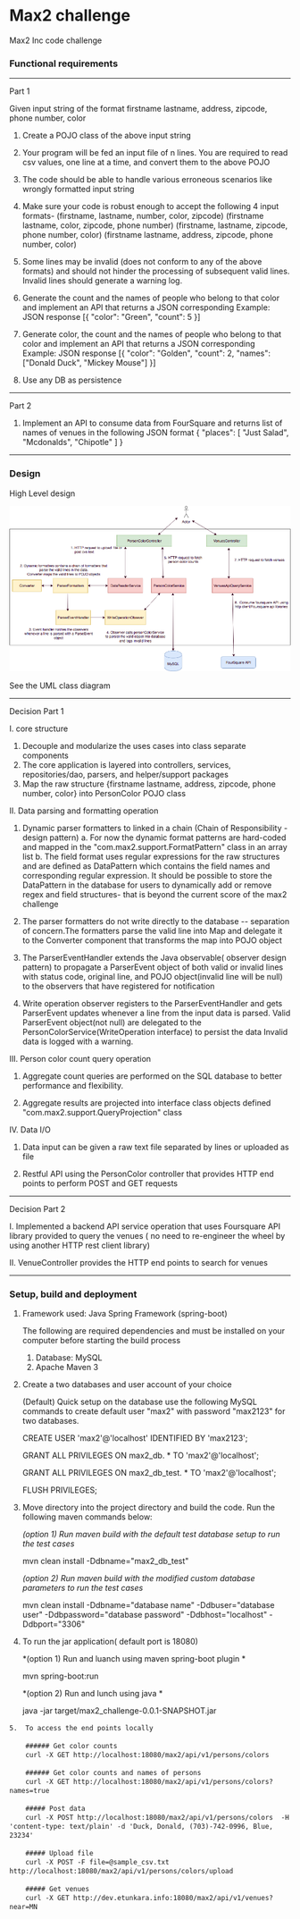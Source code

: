 # Max2 challenge
Max2 Inc code challenge


### Functional requirements
---------------------------------------------

Part 1

Given input string of the format
firstname lastname, address, zipcode, phone number, color

1. Create a POJO class of the above input string

2. Your program will be fed an input file of n lines. You are required to read csv values, one line at a time, and convert them to the above POJO

3. The code should be able to handle various erroneous scenarios like wrongly formatted input string

4. Make sure your code is robust enough to accept the following 4 input formats-
     (firstname, lastname, number, color, zipcode)
     (firstname lastname, color, zipcode, phone number)
     (firstname, lastname, zipcode, phone number, color)
     (firstname lastname, address, zipcode, phone number, color)

5. Some lines may be invalid (does not conform to any of the above formats) and should not hinder the processing of subsequent valid lines. 
   Invalid lines should generate a warning log.

6. Generate the count and the names of people who belong to that color and implement an API that returns a JSON corresponding
     Example: JSON response
           [{
			"color": "Green",
			"count": 5
			}]
7. Generate color, the count and the names of people who belong to that color and implement an API that returns a JSON corresponding
     Example: JSON response
             [{
               "color": "Golden",
			   "count": 2,
			   "names": ["Donald Duck", "Mickey Mouse"]
			 }]
8. Use any DB as persistence

---------------------------------------------

Part 2

 1. Implement an API to consume data from FourSquare and returns list of names of venues in the following JSON format
      {
			"places": [
				"Just Salad",
				"Mcdonalds",
				"Chipotle" ]
	  }
	  
------------------------------------------
### Design

High Level design

![Alt text](max2_challenge_HDL.png?raw=true "Max2 Challenge HLD")

See the UML class diagram

-------------------------------------------------
Decision Part 1

I. core structure
   1. Decouple and modularize the uses cases into class separate components
   2. The core application is layered into controllers, services, repositories/dao, parsers, and helper/support packages
   3. Map the raw structure {firstname lastname, address, zipcode, phone number, color} into  PersonColor POJO class 

II. Data parsing and formatting  operation    
   1. Dynamic parser formatters to linked in  a chain (Chain of Responsibility - design pattern)
       a. For now the dynamic format patterns are hard-coded and mapped in the "com.max2.support.FormatPattern" class in an array list 
       b. The field format uses regular expressions for the raw structures  and are defined as DataPattern which contains the field names 
          and corresponding regular expression. It should be possible to store the DataPattern in the database for users to dynamically add or 
          remove regex and field structures- that is beyond the current score of the max2 challenge
          
   2. The parser formatters do not write directly to the database -- separation of concern.The formatters parse the valid line into Map
      and  delegate it to the Converter component that transforms the map into POJO object
   
   3. The ParserEventHandler extends the Java observable( observer design pattern) to propagate a ParserEvent object of both valid or invalid lines 
      with status code, original line, and POJO object(invalid line will be null) to the observers that have registered for notification
      
   4. Write operation observer registers to the ParserEventHandler  and gets ParserEvent updates whenever a line from the input data is parsed.
      Valid ParserEvent object(not null) are delegated to the PersonColorService(WriteOperation interface) to persist the data
      Invalid data is logged with a warning.
 
 III. Person color count query operation
   1.  Aggregate count queries are performed on the SQL database to better performance and flexibility.
  
   2.  Aggregate results are projected into interface class objects defined "com.max2.support.QueryProjection" class
 
 
 IV. Data I/O
   1. Data input can be given a raw text file separated by lines or uploaded  as file
   
   2. Restful API using the PersonColor controller that provides HTTP end points to perform POST and GET requests
  

----------------------------------------

Decision Part 2

  I. Implemented a backend API service operation that uses Foursquare API library provided to query the venues
      ( no need to re-engineer the wheel by using another HTTP rest client library)
     
  II. VenueController provides the HTTP end points to search for venues

 ---------------------------------------


### Setup, build and deployment  
  1. Framework used: Java Spring Framework (spring-boot)
  
     The following are required dependencies and must be installed on your computer before starting the build process
       1. Database: MySQL
       2. Apache Maven 3 
    
  2. Create a two databases and user account of your choice
           
        (Default) Quick setup on the database use the following MySQL commands to create default user "max2" with password "max2123" for two databases.
      
        CREATE USER 'max2'@'localhost' IDENTIFIED BY 'max2123';
            
		GRANT ALL PRIVILEGES ON max2_db. * TO 'max2'@'localhost';
		
		GRANT ALL PRIVILEGES ON max2_db_test. * TO 'max2'@'localhost';
		
		FLUSH PRIVILEGES;

   3.  Move directory into the project directory and build the code. Run the following maven commands below:
   
       *(option 1)  Run maven build with the default test database setup to run the test cases*
    
       mvn clean install -Ddbname="max2_db_test"
       
       *(option 2) Run maven build with the modified custom database parameters to run the test cases*
       
       mvn clean install -Ddbname="database name" -Ddbuser="database user" -Ddbpassword="database password" -Ddbhost="localhost" -Ddbport="3306"
        
   4. To run the jar application( default port is 18080)
      
      *(option 1)  Run and luanch using maven spring-boot plugin *
      
       mvn spring-boot:run
  
      *(option 2)  Run and lunch using java *
      
       java -jar target/max2_challenge-0.0.1-SNAPSHOT.jar
       
    5.  To access the end points locally
    
	    ###### Get color counts
		curl -X GET http://localhost:18080/max2/api/v1/persons/colors
		
		###### Get color counts and names of persons
		curl -X GET http://localhost:18080/max2/api/v1/persons/colors?names=true
		
		##### Post data
		curl -X POST http://localhost:18080/max2/api/v1/persons/colors  -H 'content-type: text/plain' -d 'Duck, Donald, (703)-742-0996, Blue, 23234'
		
		##### Upload file
		curl -X POST -F file=@sample_csv.txt http://localhost:18080/max2/api/v1/persons/colors/upload 
		
		##### Get venues
		curl -X GET http://dev.etunkara.info:18080/max2/api/v1/venues?near=MN